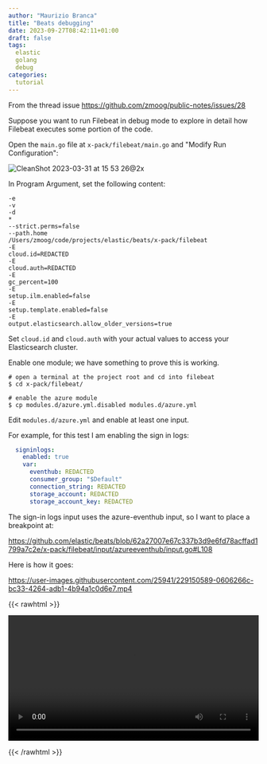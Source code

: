 ```yaml
---
author: "Maurizio Branca"
title: "Beats debugging"
date: 2023-09-27T08:42:11+01:00
draft: false
tags:
  elastic
  golang
  debug
categories:
  tutorial
---
```


From the thread issue https://github.com/zmoog/public-notes/issues/28

Suppose you want to run Filebeat in debug mode to explore in detail how Filebeat executes some portion of the code.

Open the `main.go` file at `x-pack/filebeat/main.go` and "Modify Run Configuration":

![CleanShot 2023-03-31 at 15 53 26@2x](https://user-images.githubusercontent.com/25941/229139310-ba4778b1-6edf-41d2-8960-518b08bd3eaf.png)

In Program Argument, set the following content:

```
-e
-v
-d
*
--strict.perms=false
--path.home
/Users/zmoog/code/projects/elastic/beats/x-pack/filebeat
-E
cloud.id=REDACTED
-E
cloud.auth=REDACTED
-E
gc_percent=100
-E
setup.ilm.enabled=false
-E
setup.template.enabled=false
-E
output.elasticsearch.allow_older_versions=true
```

Set `cloud.id` and `cloud.auth` with your actual values to access your Elasticsearch cluster.

Enable one module; we have something to prove this is working.

```shell
# open a terminal at the project root and cd into filebeat
$ cd x-pack/filebeat/ 

# enable the azure module
$ cp modules.d/azure.yml.disabled modules.d/azure.yml 
```

Edit `modules.d/azure.yml` and enable at least one input. 

For example, for this test I am enabling the sign in logs:

```yaml
  signinlogs:
    enabled: true
    var:
      eventhub: REDACTED
      consumer_group: "$Default"
      connection_string: REDACTED
      storage_account: REDACTED
      storage_account_key: REDACTED
```

The sign-in logs input uses the azure-eventhub input, so I want to place a breakpoint at:

https://github.com/elastic/beats/blob/62a27007e67c337b3d9e6fd78acffad1799a7c2e/x-pack/filebeat/input/azureeventhub/input.go#L108

Here is how it goes:

https://user-images.githubusercontent.com/25941/229150589-0606266c-bc33-4264-adb1-4b94a1c0d6e7.mp4

{{< rawhtml >}} 

<video width=100% controls autoplay>
    <source src="https://user-images.githubusercontent.com/25941/229150589-0606266c-bc33-4264-adb1-4b94a1c0d6e7.mp4" type="video/mp4">
    Your browser does not support the video tag.  
</video>

{{< /rawhtml >}}
